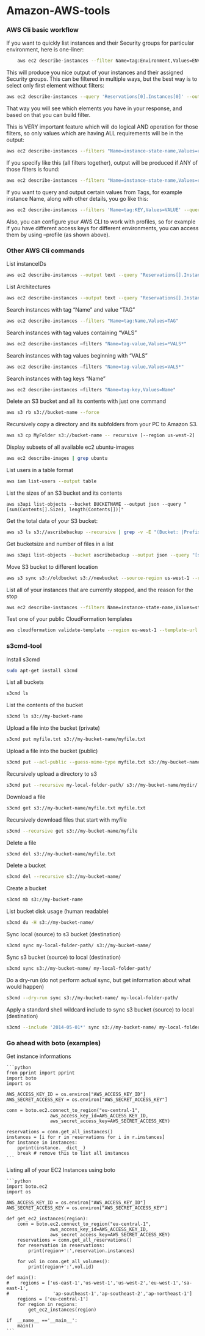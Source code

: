 # Amazon-AWS-tools


### AWS Cli basic workflow

If you want to quickly list instances and their Security groups for particular environment, here is one-liner:
```sh
    aws ec2 describe-instances --filter Name=tag:Environment,Values=ENVIRONMENT_NAME --query 'Reservations[*].Instances[*].{ID:InstanceId,SG:SecurityGroups,Tags:Tags}' --output text --profile profile_name
```
This will produce you nice output of your instances and their assigned Security groups. This can be filtered in multiple ways, but the best way is to select only first element without filters:
```sh
aws ec2 describe-instances --query 'Reservations[0].Instances[0]' --output json
```
That way you will see which elements you have in your response, and based on that you can build filter.

This is VERY important feature which will do logical AND operation for those filters, so only values which are having ALL requirements will be in the output:
```sh
aws ec2 describe-instances --filters "Name=instance-state-name,Values=running" "Name=tag:Environment,Values=ENV_NAME" "Name=tag:Project,Values=PROJECT_NAME" --profile PROFILE_NAME --query Reservations[*].Instances[*].State
```
If you specify like this (all filters together), output will be produced if ANY of those filters is found:
```sh
aws ec2 describe-instances --filters "Name=instance-state-name,Values=running,Name=tag:Environment,Values=ENV_NAME,Name=tag:Project,Values=PROJECT_NAME" --profile PROFILE_NAME --query Reservations[*].Instances[*].State
```
If you want to query and output certain values from Tags, for example instance Name, along with other details, you go like this:
```sh
aws ec2 describe-instances --filters 'Name=tag:KEY,Values=VALUE' --query 'Reservations[].Instances[].[Tags[?Key==`Name`] | [0].Value,InstanceId,InstanceType]' --output table
```
Also, you can configure your AWS CLI to work with profiles, so for example if you have different access keys for different environments, you can access them by using –profile (as shown above).


### Other AWS Cli commands

List instanceIDs
```sh
aws ec2 describe-instances --output text --query "Reservations[].Instances[].InstanceId"
```
List Architectures
```sh
aws ec2 describe-instances --output text --query "Reservations[].Instances[].Architecture"
```
Search instances with tag “Name” and value “TAG”
```sh
aws ec2 describe-instances --filters "Name=tag:Name,Values=TAG"
```
Search instances with tag values containing “VALS”
```sh
aws ec2 describe-instances –filters "Name=tag-value,Values=*VALS*"
```
Search instances with tag values beginning with “VALS”
```sh
aws ec2 describe-instances –filters "Name=tag-value,Values=VALS*"
```
Search instances with tag keys “Name”
```sh
aws ec2 describe-instances –filters "Name=tag-key,Values=Name"
```
Delete an S3 bucket and all its contents with just one command
```sh
aws s3 rb s3://bucket-name --force
```
Recursively copy a directory and its subfolders from your PC to Amazon S3.
```sh
aws s3 cp MyFolder s3://bucket-name -- recursive [--region us-west-2]
```
Display subsets of all available ec2 ubuntu-images
```sh
aws ec2 describe-images | grep ubuntu
```
List users in a table format
```sh
aws iam list-users --output table
```
List the sizes of an S3 bucket and its contents
```
aws s3api list-objects --bucket BUCKETNAME --output json --query "[sum(Contents[].Size), length(Contents[])]"
```
Get the total data of your S3 bucket:
```sh
aws s3 ls s3://ascribebackup --recursive | grep -v -E "(Bucket: |Prefix: |LastWriteTime|^$|--)" | awk 'BEGIN {total=0}{total+=$3}END{print total/1024/1024" MB"}'
```
Get bucketsize and number of files in a list
```sh
aws s3api list-objects --bucket ascribebackup --output json --query "[sum(Contents[].Size), length(Contents[])]"
```
Move S3 bucket to different location
```sh
aws s3 sync s3://oldbucket s3://newbucket --source-region us-west-1 --region us-west-2
```
List all of your  instances that are currently stopped, and the reason for the stop
```sh
aws ec2 describe-instances --filters Name=instance-state-name,Values=stopped --region eu-west-1 --output json | jq -r .Reservations[].Instances[].StateReason.Message
```
Test one of your public CloudFormation templates
```sh
aws cloudformation validate-template --region eu-west-1 --template-url https://s3-eu-west-1.amazonaws.com/ca/ca.cftemplate
```


### s3cmd-tool

Install s3cmd
```sh
sudo apt-get install s3cmd
```
List all buckets
```sh
s3cmd ls
```
List the contents of the bucket
```sh
s3cmd ls s3://my-bucket-name
```
Upload a file into the bucket (private)
```sh
s3cmd put myfile.txt s3://my-bucket-name/myfile.txt
```
Upload a file into the bucket (public)
```sh
s3cmd put --acl-public --guess-mime-type myfile.txt s3://my-bucket-name/myfile.txt
```
Recursively upload a directory to s3
```sh
s3cmd put --recursive my-local-folder-path/ s3://my-bucket-name/mydir/
```
Download a file
```sh
s3cmd get s3://my-bucket-name/myfile.txt myfile.txt
```
Recursively download files that start with myfile
```sh
s3cmd --recursive get s3://my-bucket-name/myfile
```
Delete a file
```sh
s3cmd del s3://my-bucket-name/myfile.txt
```
Delete a bucket
```sh
s3cmd del --recursive s3://my-bucket-name/
```
Create a bucket
```sh
s3cmd mb s3://my-bucket-name
```
List bucket disk usage (human readable)
```sh
s3cmd du -H s3://my-bucket-name/
```
Sync local (source) to s3 bucket (destination)
```sh
s3cmd sync my-local-folder-path/ s3://my-bucket-name/
```
Sync s3 bucket (source) to local (destination)
```sh
s3cmd sync s3://my-bucket-name/ my-local-folder-path/
```
Do a dry-run (do not perform actual sync, but get information about what would happen)
```sh
s3cmd --dry-run sync s3://my-bucket-name/ my-local-folder-path/
```
Apply a standard shell wildcard include to sync s3 bucket (source) to local (destination)
```sh
s3cmd --include '2014-05-01*' sync s3://my-bucket-name/ my-local-folder-path/
```


### Go ahead with boto (examples)

Get instance informations

    ```python
    from pprint import pprint
    import boto
    import os

    AWS_ACCESS_KEY_ID = os.environ["AWS_ACCESS_KEY_ID"]
    AWS_SECRET_ACCESS_KEY = os.environ["AWS_SECRET_ACCESS_KEY"]

    conn = boto.ec2.connect_to_region("eu-central-1",
                    aws_access_key_id=AWS_ACCESS_KEY_ID,
                    aws_secret_access_key=AWS_SECRET_ACCESS_KEY)
    ​
    reservations = conn.get_all_instances()
    instances = [i for r in reservations for i in r.instances]
    for instance in instances:
        pprint(instance.__dict__)
        break # remove this to list all instances
    ​```

Listing all of your EC2 Instances using boto

    ```python
    import boto.ec2
    import os

    AWS_ACCESS_KEY_ID = os.environ["AWS_ACCESS_KEY_ID"]
    AWS_SECRET_ACCESS_KEY = os.environ["AWS_SECRET_ACCESS_KEY"]

    def get_ec2_instances(region):
        conn = boto.ec2.connect_to_region("eu-central-1",
                    aws_access_key_id=AWS_ACCESS_KEY_ID,
                    aws_secret_access_key=AWS_SECRET_ACCESS_KEY)
        reservations = conn.get_all_reservations()
        for reservation in reservations:
            print(region+':',reservation.instances)

        for vol in conn.get_all_volumes():
            print(region+':',vol.id)

    def main():
    #    regions = ['us-east-1','us-west-1','us-west-2','eu-west-1','sa-east-1',
    #                'ap-southeast-1','ap-southeast-2','ap-northeast-1']
        regions = ['eu-central-1']
        for region in regions:
            get_ec2_instances(region)

    if  __name__ =='__main__':
        main()
    ```
